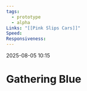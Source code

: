 ```yaml
---
tags:
  - prototype
  - alpha
Links: "[[Pink Slips Cars]]"
Speed:
Responsiveness:
---
```

2025-08-05 10:15
# Gathering Blue





